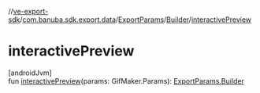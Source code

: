 //[ve-export-sdk](../../../../index.md)/[com.banuba.sdk.export.data](../../index.md)/[ExportParams](../index.md)/[Builder](index.md)/[interactivePreview](interactive-preview.md)

# interactivePreview

[androidJvm]\
fun [interactivePreview](interactive-preview.md)(params: GifMaker.Params): [ExportParams.Builder](index.md)
